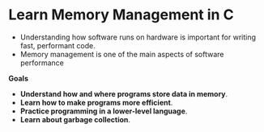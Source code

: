 # Learn Memory Management in C
- Understanding how software runs on hardware is important for writing fast, performant code.
- Memory management is one of the main aspects of software performance

**Goals**
- **Understand how and where programs store data in memory**. 
- **Learn how to make programs more efficient**.  
- **Practice programming in a lower-level language**.
- **Learn about garbage collection**.

